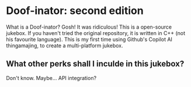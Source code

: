 # Doof-inator: second edition
What is a Doof-inator? Gosh! It was ridiculous!
This is a open-source jukebox. If you haven't tried the original repository, it is written in C++ (not his favourite language). This is my first time using Github's Copilot AI thingamajing, to create a multi-platform jukebox.
## What other perks shall I inculde in this jukebox?
Don't know. Maybe... API integration?
